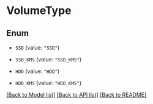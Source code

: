 # VolumeType

## Enum


* `SSD` (value: `"SSD"`)

* `SSD_KMS` (value: `"SSD_KMS"`)

* `HDD` (value: `"HDD"`)

* `HDD_KMS` (value: `"HDD_KMS"`)


[[Back to Model list]](../README.md#documentation-for-models) [[Back to API list]](../README.md#documentation-for-api-endpoints) [[Back to README]](../README.md)



